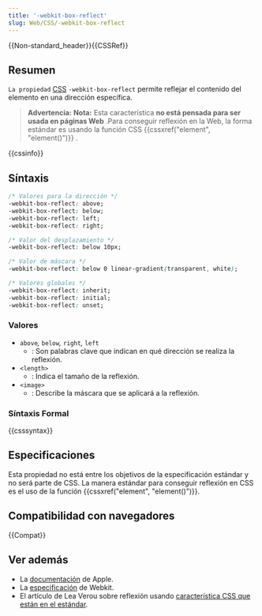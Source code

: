 ```yaml
---
title: '-webkit-box-reflect'
slug: Web/CSS/-webkit-box-reflect
---
```


{{Non-standard_header}}{{CSSRef}}

## Resumen

`La propiedad` [CSS](/es/docs/Web/CSS) `-webkit-box-reflect` permite reflejar el contenido del elemento en una dirección específica.

> **Advertencia:** **Nota:** Esta característica **no está pensada para ser usada en páginas Web** .Para conseguir reflexión en la Web, la forma estándar es usando la función CSS {{cssxref("element", "element()")}} .

{{cssinfo}}

## Síntaxis

```css
/* Valores para la dirección */
-webkit-box-reflect: above;
-webkit-box-reflect: below;
-webkit-box-reflect: left;
-webkit-box-reflect: right;

/* Valor del desplazamiento */
-webkit-box-reflect: below 10px;

/* Valor de máscara */
-webkit-box-reflect: below 0 linear-gradient(transparent, white);

/* Valores globales */
-webkit-box-reflect: inherit;
-webkit-box-reflect: initial;
-webkit-box-reflect: unset;
```

### Valores

- `above`_,_ `below`_,_ `right`_,_ `left`
  - : Son palabras clave que indican en qué dirección se realiza la reflexión.
- `<length>`
  - : Indica el tamaño de la reflexión.
- `<image>`
  - : Describe la máscara que se aplicará a la reflexión.

### Síntaxis Formal

{{csssyntax}}

## Especificaciones

Esta propiedad no está entre los objetivos de la especificación estándar y no será parte de CSS. La manera estándar para conseguir reflexión en CSS es el uso de la función {{cssxref("element", "element()")}}.

## Compatibilidad con navegadores

{{Compat}}

## Ver además

- La [documentación](http://developer.apple.com/library/safari/documentation/appleapplications/reference/safaricssref/Articles/StandardCSSProperties.html#//apple_ref/doc/uid/TP30001266-SW16) de Apple.
- La [especificación](https://www.webkit.org/blog/182/css-reflections/) de Webkit.
- El artículo de Lea Verou sobre reflexión usando [característica CSS que están en el estándar](http://lea.verou.me/2011/06/css-reflections-for-firefox-with-moz-element-and-svg-masks/).
